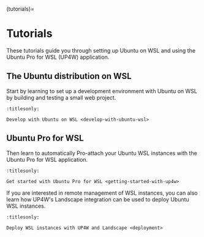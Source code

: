 (tutorials)=

# Tutorials

These tutorials guide you through setting up Ubuntu on WSL and using the Ubuntu
Pro for WSL (UP4W) application.

## The Ubuntu distribution on WSL

Start by learning to set up a development environment with Ubuntu on WSL by
building and testing a small web project.

```{toctree}
:titlesonly:

Develop with Ubuntu on WSL <develop-with-ubuntu-wsl>
```

## Ubuntu Pro for WSL

Then learn to automatically Pro-attach your Ubuntu WSL instances with the
Ubuntu Pro for WSL application.

```{toctree}
:titlesonly:

Get started with Ubuntu Pro for WSL <getting-started-with-up4w>
```

If you are interested in remote management of WSL instances, you can also learn
how UP4W's Landscape integration can be used to deploy Ubuntu WSL instances.

```{toctree}
:titlesonly:

Deploy WSL instances with UP4W and Landscape <deployment>
```

